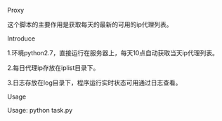 Proxy

这个脚本的主要作用是获取每天的最新的可用的ip代理列表。




Introduce

1.环境python2.7，直接运行在服务器上，每天10点自动获取当天ip代理列表。

2.每日代理ip存放在iplist目录下。

3.日志存放在log目录下，程序运行实时状态可用通过日志查看。




Usage

Usage: python task.py
